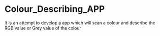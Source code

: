 # Colour_Describing_APP
It is an attempt to develop a app which will scan a colour and describe the RGB value or Grey value of the colour
